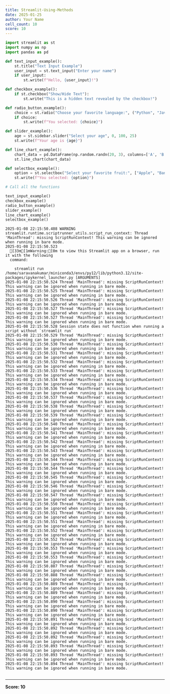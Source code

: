 ```yaml
---
title: Streamlit-Using-Methods
date: 2025-01-25
author: Your Name
cell_count: 10
score: 10
---
```


```python
import streamlit as st
import numpy as np
import pandas as pd
```


```python
def text_input_example():
    st.title("Text Input Example")
    user_input = st.text_input("Enter your name")
    if user_input:
        st.write(f"Hello, {user_input}!")
```


```python
def checkbox_example():
    if st.checkbox("Show/Hide Text"):
        st.write("This is a hidden text revealed by the checkbox!")
```


```python
def radio_button_example():
    choice = st.radio("Choose your favorite language:", ("Python", "Java", "C++"))
    if choice:
        st.write(f"You selected: {choice}")
```


```python
def slider_example():   
    age = st.sidebar.slider("Select your age", 0, 100, 25)
    st.write(f"Your age is {age}")
```


```python
def line_chart_example():
    chart_data = pd.DataFrame(np.random.randn(20, 3), columns=['A', 'B', 'C'])
    st.line_chart(chart_data)
```


```python
def selectbox_example():
    option = st.selectbox("Select your favorite fruit:", ["Apple", "Banana", "Cherry"])
    st.write(f"You selected: {option}")
```


```python
# Call all the functions
```


```python
text_input_example()
checkbox_example()
radio_button_example()
slider_example()
line_chart_example()
selectbox_example()
```

    2025-01-08 22:15:50.408 WARNING streamlit.runtime.scriptrunner_utils.script_run_context: Thread 'MainThread': missing ScriptRunContext! This warning can be ignored when running in bare mode.
    2025-01-08 22:15:50.523 
      [33m[1mWarning:[0m to view this Streamlit app on a browser, run it with the following
      command:
    
        streamlit run /home/saravanakumar/miniconda3/envs/py12/lib/python3.12/site-packages/ipykernel_launcher.py [ARGUMENTS]
    2025-01-08 22:15:50.524 Thread 'MainThread': missing ScriptRunContext! This warning can be ignored when running in bare mode.
    2025-01-08 22:15:50.525 Thread 'MainThread': missing ScriptRunContext! This warning can be ignored when running in bare mode.
    2025-01-08 22:15:50.526 Thread 'MainThread': missing ScriptRunContext! This warning can be ignored when running in bare mode.
    2025-01-08 22:15:50.527 Thread 'MainThread': missing ScriptRunContext! This warning can be ignored when running in bare mode.
    2025-01-08 22:15:50.527 Thread 'MainThread': missing ScriptRunContext! This warning can be ignored when running in bare mode.
    2025-01-08 22:15:50.528 Session state does not function when running a script without `streamlit run`
    2025-01-08 22:15:50.529 Thread 'MainThread': missing ScriptRunContext! This warning can be ignored when running in bare mode.
    2025-01-08 22:15:50.530 Thread 'MainThread': missing ScriptRunContext! This warning can be ignored when running in bare mode.
    2025-01-08 22:15:50.531 Thread 'MainThread': missing ScriptRunContext! This warning can be ignored when running in bare mode.
    2025-01-08 22:15:50.532 Thread 'MainThread': missing ScriptRunContext! This warning can be ignored when running in bare mode.
    2025-01-08 22:15:50.533 Thread 'MainThread': missing ScriptRunContext! This warning can be ignored when running in bare mode.
    2025-01-08 22:15:50.534 Thread 'MainThread': missing ScriptRunContext! This warning can be ignored when running in bare mode.
    2025-01-08 22:15:50.536 Thread 'MainThread': missing ScriptRunContext! This warning can be ignored when running in bare mode.
    2025-01-08 22:15:50.537 Thread 'MainThread': missing ScriptRunContext! This warning can be ignored when running in bare mode.
    2025-01-08 22:15:50.538 Thread 'MainThread': missing ScriptRunContext! This warning can be ignored when running in bare mode.
    2025-01-08 22:15:50.539 Thread 'MainThread': missing ScriptRunContext! This warning can be ignored when running in bare mode.
    2025-01-08 22:15:50.540 Thread 'MainThread': missing ScriptRunContext! This warning can be ignored when running in bare mode.
    2025-01-08 22:15:50.541 Thread 'MainThread': missing ScriptRunContext! This warning can be ignored when running in bare mode.
    2025-01-08 22:15:50.542 Thread 'MainThread': missing ScriptRunContext! This warning can be ignored when running in bare mode.
    2025-01-08 22:15:50.543 Thread 'MainThread': missing ScriptRunContext! This warning can be ignored when running in bare mode.
    2025-01-08 22:15:50.544 Thread 'MainThread': missing ScriptRunContext! This warning can be ignored when running in bare mode.
    2025-01-08 22:15:50.544 Thread 'MainThread': missing ScriptRunContext! This warning can be ignored when running in bare mode.
    2025-01-08 22:15:50.545 Thread 'MainThread': missing ScriptRunContext! This warning can be ignored when running in bare mode.
    2025-01-08 22:15:50.546 Thread 'MainThread': missing ScriptRunContext! This warning can be ignored when running in bare mode.
    2025-01-08 22:15:50.547 Thread 'MainThread': missing ScriptRunContext! This warning can be ignored when running in bare mode.
    2025-01-08 22:15:50.550 Thread 'MainThread': missing ScriptRunContext! This warning can be ignored when running in bare mode.
    2025-01-08 22:15:50.551 Thread 'MainThread': missing ScriptRunContext! This warning can be ignored when running in bare mode.
    2025-01-08 22:15:50.551 Thread 'MainThread': missing ScriptRunContext! This warning can be ignored when running in bare mode.
    2025-01-08 22:15:50.552 Thread 'MainThread': missing ScriptRunContext! This warning can be ignored when running in bare mode.
    2025-01-08 22:15:50.552 Thread 'MainThread': missing ScriptRunContext! This warning can be ignored when running in bare mode.
    2025-01-08 22:15:50.553 Thread 'MainThread': missing ScriptRunContext! This warning can be ignored when running in bare mode.
    2025-01-08 22:15:50.553 Thread 'MainThread': missing ScriptRunContext! This warning can be ignored when running in bare mode.
    2025-01-08 22:15:50.887 Thread 'MainThread': missing ScriptRunContext! This warning can be ignored when running in bare mode.
    2025-01-08 22:15:50.888 Thread 'MainThread': missing ScriptRunContext! This warning can be ignored when running in bare mode.
    2025-01-08 22:15:50.889 Thread 'MainThread': missing ScriptRunContext! This warning can be ignored when running in bare mode.
    2025-01-08 22:15:50.889 Thread 'MainThread': missing ScriptRunContext! This warning can be ignored when running in bare mode.
    2025-01-08 22:15:50.890 Thread 'MainThread': missing ScriptRunContext! This warning can be ignored when running in bare mode.
    2025-01-08 22:15:50.890 Thread 'MainThread': missing ScriptRunContext! This warning can be ignored when running in bare mode.
    2025-01-08 22:15:50.891 Thread 'MainThread': missing ScriptRunContext! This warning can be ignored when running in bare mode.
    2025-01-08 22:15:50.892 Thread 'MainThread': missing ScriptRunContext! This warning can be ignored when running in bare mode.
    2025-01-08 22:15:50.892 Thread 'MainThread': missing ScriptRunContext! This warning can be ignored when running in bare mode.
    2025-01-08 22:15:50.893 Thread 'MainThread': missing ScriptRunContext! This warning can be ignored when running in bare mode.
    2025-01-08 22:15:50.893 Thread 'MainThread': missing ScriptRunContext! This warning can be ignored when running in bare mode.
    2025-01-08 22:15:50.894 Thread 'MainThread': missing ScriptRunContext! This warning can be ignored when running in bare mode.



```python

```


---
**Score: 10**
